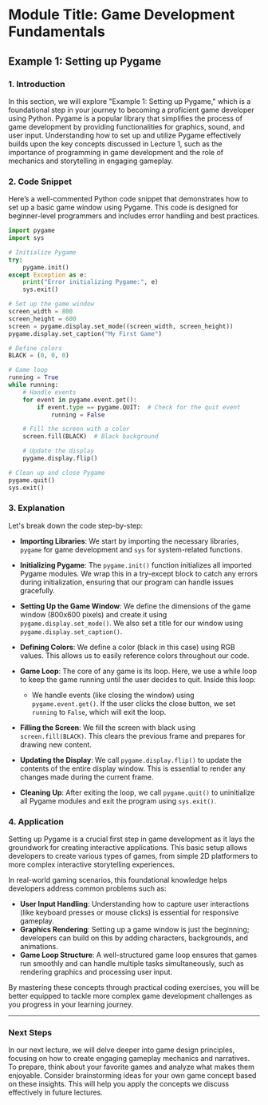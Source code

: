 # Module Title: Game Development Fundamentals

## Example 1: Setting up Pygame

### 1. Introduction
In this section, we will explore "Example 1: Setting up Pygame," which is a foundational step in your journey to becoming a proficient game developer using Python. Pygame is a popular library that simplifies the process of game development by providing functionalities for graphics, sound, and user input. Understanding how to set up and utilize Pygame effectively builds upon the key concepts discussed in Lecture 1, such as the importance of programming in game development and the role of mechanics and storytelling in engaging gameplay.

### 2. Code Snippet
Here’s a well-commented Python code snippet that demonstrates how to set up a basic game window using Pygame. This code is designed for beginner-level programmers and includes error handling and best practices.

```python
import pygame
import sys

# Initialize Pygame
try:
    pygame.init()
except Exception as e:
    print("Error initializing Pygame:", e)
    sys.exit()

# Set up the game window
screen_width = 800
screen_height = 600
screen = pygame.display.set_mode((screen_width, screen_height))
pygame.display.set_caption("My First Game")

# Define colors
BLACK = (0, 0, 0)

# Game loop
running = True
while running:
    # Handle events
    for event in pygame.event.get():
        if event.type == pygame.QUIT:  # Check for the quit event
            running = False

    # Fill the screen with a color
    screen.fill(BLACK)  # Black background

    # Update the display
    pygame.display.flip()

# Clean up and close Pygame
pygame.quit()
sys.exit()
```

### 3. Explanation
Let's break down the code step-by-step:

- **Importing Libraries**: We start by importing the necessary libraries, `pygame` for game development and `sys` for system-related functions.
  
- **Initializing Pygame**: The `pygame.init()` function initializes all imported Pygame modules. We wrap this in a try-except block to catch any errors during initialization, ensuring that our program can handle issues gracefully.

- **Setting Up the Game Window**: We define the dimensions of the game window (800x600 pixels) and create it using `pygame.display.set_mode()`. We also set a title for our window using `pygame.display.set_caption()`.

- **Defining Colors**: We define a color (black in this case) using RGB values. This allows us to easily reference colors throughout our code.

- **Game Loop**: The core of any game is its loop. Here, we use a while loop to keep the game running until the user decides to quit. Inside this loop:
  - We handle events (like closing the window) using `pygame.event.get()`. If the user clicks the close button, we set `running` to `False`, which will exit the loop.
  
- **Filling the Screen**: We fill the screen with black using `screen.fill(BLACK)`. This clears the previous frame and prepares for drawing new content.

- **Updating the Display**: We call `pygame.display.flip()` to update the contents of the entire display window. This is essential to render any changes made during the current frame.

- **Cleaning Up**: After exiting the loop, we call `pygame.quit()` to uninitialize all Pygame modules and exit the program using `sys.exit()`.

### 4. Application
Setting up Pygame is a crucial first step in game development as it lays the groundwork for creating interactive applications. This basic setup allows developers to create various types of games, from simple 2D platformers to more complex interactive storytelling experiences.

In real-world gaming scenarios, this foundational knowledge helps developers address common problems such as:
- **User Input Handling**: Understanding how to capture user interactions (like keyboard presses or mouse clicks) is essential for responsive gameplay.
- **Graphics Rendering**: Setting up a game window is just the beginning; developers can build on this by adding characters, backgrounds, and animations.
- **Game Loop Structure**: A well-structured game loop ensures that games run smoothly and can handle multiple tasks simultaneously, such as rendering graphics and processing user input.

By mastering these concepts through practical coding exercises, you will be better equipped to tackle more complex game development challenges as you progress in your learning journey.

---

### Next Steps
In our next lecture, we will delve deeper into game design principles, focusing on how to create engaging gameplay mechanics and narratives. To prepare, think about your favorite games and analyze what makes them enjoyable. Consider brainstorming ideas for your own game concept based on these insights. This will help you apply the concepts we discuss effectively in future lectures.
